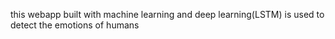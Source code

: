 this webapp built with machine learning and deep learning(LSTM) is used to detect the emotions of humans 
